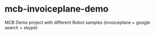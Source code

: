 # mcb-invoiceplane-demo

MCB Demo project with different Robot samples (invoiceplane + google search + skype)